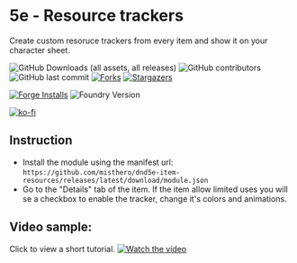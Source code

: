 # 5e - Resource trackers
Create custom resoruce trackers from every item and show it on your character sheet.

![GitHub Downloads (all assets, all releases)][download-shield] ![GitHub contributors][contributor-shield] ![GitHub last commit][last-commit-shield] [![Forks][forks-shield]][forks-url] [![Stargazers][stars-shield]][stars-url]

[![Forge Installs][forge-installs]][forge-link] ![Foundry Version](https://img.shields.io/endpoint?label=Foundry%20VTT%20versions:&url=https://foundryshields.com/version?url=https://raw.githubusercontent.com/misthero/dnd5e-item-resources/main/module.json)

[![ko-fi](https://img.shields.io/badge/ko--fi-Support%20Me-red?style=flat-square&logo=ko-fi)](https://ko-fi.com/misthero)

## Instruction
- Install the module using the manifest url:  `https://github.com/misthero/dnd5e-item-resources/releases/latest/download/module.json`
- Go to the "Details" tab of the item. If the item allow limited uses you will se a checkbox to enable the tracker, change it's colors and animations.

## Video sample:
Click to view a short tutorial.
[![Watch the video](https://img.youtube.com/vi/tFYAjJ_s71Y/maxresdefault.jpg)]([https://youtu.be/vt5fpE0bzSY](https://youtu.be/tFYAjJ_s71Y))



[issues]: https://github.com/misthero/dnd5e-item-resources/issues
[forks-shield]: https://img.shields.io/github/forks/misthero/dnd5e-item-resources.svg?style=flat-round
[forks-url]: https://github.com/forks/misthero/dnd5e-item-resources/network/members
[stars-shield]: https://img.shields.io/github/stars/misthero/dnd5e-item-resources.svg?style=flat-round
[stars-url]: https://github.com/misthero/dnd5e-item-resources/stargazers
[download-shield]: https://img.shields.io/github/downloads/misthero/dnd5e-item-resources/total?label=Latest%20Downloads
[contributor-shield]: https://img.shields.io/github/contributors/misthero/dnd5e-item-resources?label=Contributors
[last-commit-shield]: https://img.shields.io/github/last-commit/misthero/dnd5e-item-resources?label=Last%20Commit
[forge-installs]: https://img.shields.io/badge/dynamic/json?label=Forge%20Installs&query=package.installs&suffix=%25&url=https://forge-vtt.com/api/bazaar/package/dnd5e-item-resources&colorB=blueviolet
[forge-link]: https://forge-vtt.com/bazaar#package=dnd5e-item-resources
